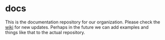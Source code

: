 # docs

This is the documentation repository for our organization. Please check the [wiki][wiki] for new updates. Perhaps in the future we can add examples and things like that to the actual repository.

[wiki]: https://github.com/trilogy-project-group-blackwell/docs/wiki
